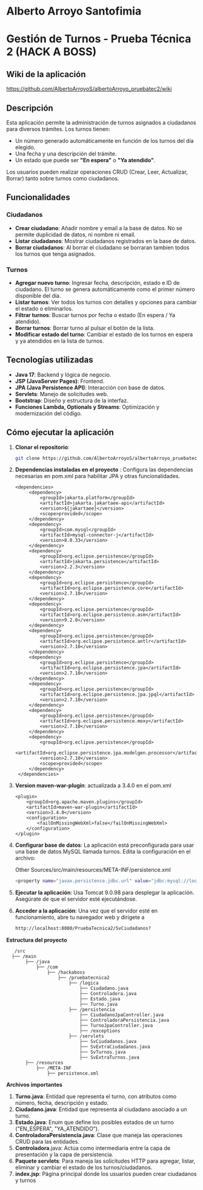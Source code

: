 # Alberto Arroyo Santofimia

# Gestión de Turnos - Prueba Técnica 2 (HACK A BOSS)

## Wiki de la aplicación

https://github.com/AlbertoArroyoS/albertoArroyo_pruebatec2/wiki

## Descripción

Esta aplicación permite la administración de turnos asignados a ciudadanos para diversos trámites. Los turnos tienen:
- Un número generado automáticamente en función de los turnos del día elegido.
- Una fecha y una descripción del trámite.
- Un estado que puede ser **"En espera"** o **"Ya atendido"**.

Los usuarios pueden realizar operaciones CRUD (Crear, Leer, Actualizar, Borrar) tanto sobre turnos como ciudadanos.

## Funcionalidades

### Ciudadanos
- **Crear ciudadano**: Añadir nombre y email a la base de datos. No se permite duplicidad de datos, ni nombre ni email.
- **Listar ciudadanos**: Mostrar ciudadanos registrados en la base de datos.
- **Borrar ciudadanos**: Al borrar el ciudadano se borraran tambien todos los turnos que tenga asignados.

### Turnos
- **Agregar nuevo turno**: Ingresar fecha, descripción, estado e ID de ciudadano. El turno se genera automáticamente como el primer número disponible del día.
- **Listar turnos**: Ver todos los turnos con detalles y opciones para cambiar el estado o eliminarlos.
- **Filtrar turnos**: Buscar turnos por fecha o estado (En espera / Ya atendido).
- **Borrar turnos**: Borrar turno al pulsar el botón de la lista.
- **Modificar estado del turno**: Cambiar el estado de los turnos en espera y ya atendidos en la lista de turnos.

## Tecnologías utilizadas
- **Java 17**: Backend y lógica de negocio.
- **JSP (JavaServer Pages)**: Frontend.
- **JPA (Java Persistence API)**: Interacción con base de datos.
- **Servlets**: Manejo de solicitudes web.
- **Bootstrap**: Diseño y estructura de la interfaz.
- **Funciones Lambda, Optionals y Streams**: Optimización y modernización del código.

## Cómo ejecutar la aplicación

1. **Clonar el repositorio**:
   ```bash
   git clone https://github.com/AlbertoArroyoS/albertoArroyo_pruebatec2.git


1. **Dependencias instaladas en el proyecto** : Configura las dependencias necesarias en pom.xml para habilitar JPA y otras funcionalidades.
   ```
   <dependencies>
        <dependency>
            <groupId>jakarta.platform</groupId>
            <artifactId>jakarta.jakartaee-api</artifactId>
            <version>${jakartaee}</version>
            <scope>provided</scope>
        </dependency>
        <dependency>
            <groupId>com.mysql</groupId>
            <artifactId>mysql-connector-j</artifactId>
            <version>8.0.33</version>
        </dependency>        
        <dependency>
            <groupId>org.eclipse.persistence</groupId>
            <artifactId>jakarta.persistence</artifactId>
            <version>2.2.3</version>
        </dependency>
        <dependency>
            <groupId>org.eclipse.persistence</groupId>
            <artifactId>org.eclipse.persistence.core</artifactId>
            <version>2.7.10</version>
        </dependency>
        <dependency>
            <groupId>org.eclipse.persistence</groupId>
            <artifactId>org.eclipse.persistence.asm</artifactId>
            <version>9.2.0</version>
        </dependency>
        <dependency>
            <groupId>org.eclipse.persistence</groupId>
            <artifactId>org.eclipse.persistence.antlr</artifactId>
            <version>2.7.10</version>
        </dependency>
        <dependency>
            <groupId>org.eclipse.persistence</groupId>
            <artifactId>org.eclipse.persistence.jpa</artifactId>
            <version>2.7.10</version>
        </dependency>
        <dependency>
            <groupId>org.eclipse.persistence</groupId>
            <artifactId>org.eclipse.persistence.jpa.jpql</artifactId>
            <version>2.7.10</version>
        </dependency>
        <dependency>
            <groupId>org.eclipse.persistence</groupId>
            <artifactId>org.eclipse.persistence.moxy</artifactId>
            <version>2.7.10</version>
        </dependency>
        <dependency>
            <groupId>org.eclipse.persistence</groupId>
            <artifactId>org.eclipse.persistence.jpa.modelgen.processor</artifactId>
            <version>2.7.10</version>
            <scope>provided</scope>
        </dependency> 
    </dependencies>
   ```
1. **Version maven-war-plugin**: actualizada a 3.4.0 en el pom.xml
   ```
   <plugin>
       <groupId>org.apache.maven.plugins</groupId>
       <artifactId>maven-war-plugin</artifactId>
       <version>3.4.0</version>
       <configuration>
           <failOnMissingWebXml>false</failOnMissingWebXml>
       </configuration>
   </plugin>
   ```
   
1. **Configurar base de datos**: La aplicación está preconfigurada para usar una base de datos MySQL llamada turnos.
   Edita la configuración en el archivo:
   
   Other Sources/src/main/resources/META-INF/persistence.xml
   ```bash
   <property name="javax.persistence.jdbc.url" value="jdbc:mysql://localhost:3306/turnos?serverTimezone=UTC"/>

1. **Ejecutar la aplicación**: Usa Tomcat 9.0.98 para desplegar la aplicación. Asegúrate de que el servidor esté ejecutándose.
1. **Acceder a la aplicación**: Una vez que el servidor esté en funcionamiento, abre tu navegador web y dirígete a
   ```bash
   http://localhost:8080/PruebaTecnica2/SvCiudadanos?

**Estructura del proyecto**
   ```
      /src
     ├── /main
          ├── /java
              ├── /com
                  ├── /hackaboss
                      ├── /pruebatecnica2
                          ├── /logica
                              ├── Ciudadano.java
                              ├── Controladora.java
                              ├── Estado.java
                              ├── Turno.java
                          ├── /persistencia
                              ├── CiudadanoJpaController.java
                              ├── ControladoraPersistencia.java
                              ├── TurnoJpaController.java
                              ├── /exceptions
                          ├── /servlets
                              ├── SvCiudadanos.java
                              ├── SvExtraCiudadanos.java
                              ├── SvTurnos.java
                              ├── SvExtraTurnos.java
          ├── /resources
              ├── /META-INF
                  ├── persistence.xml

   ```

**Archivos importantes**

1. **Turno.java**: Entidad que representa el turno, con atributos como número, fecha, descripción y estado.
1. **Ciudadano.java**: Entidad que representa al ciudadano asociado a un turno.
1. **Estado.java**: Enum que define los posibles estados de un turno ("EN\_ESPERA", "YA\_ATENDIDO").
1. **ControladoraPersistencia.java**: Clase que maneja las operaciones CRUD para las entidades.
1. **Controladora**.java: Actúa como intermediaria entre la capa de presentación y la capa de persistencia.
1. **Paquete servlets**: Para maneja las solicitudes HTTP para agregar, listar, eliminar y cambiar el estado de los turnos/ciudadanos.
1. **index.jsp**: Página principal donde los usuarios pueden crear ciudadanos y turnos


